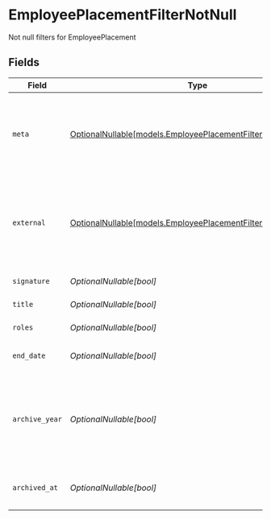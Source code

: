 # EmployeePlacementFilterNotNull

Not null filters for EmployeePlacement


## Fields

| Field                                                                                                                                                           | Type                                                                                                                                                            | Required                                                                                                                                                        | Description                                                                                                                                                     | Example                                                                                                                                                         |
| --------------------------------------------------------------------------------------------------------------------------------------------------------------- | --------------------------------------------------------------------------------------------------------------------------------------------------------------- | --------------------------------------------------------------------------------------------------------------------------------------------------------------- | --------------------------------------------------------------------------------------------------------------------------------------------------------------- | --------------------------------------------------------------------------------------------------------------------------------------------------------------- |
| `meta`                                                                                                                                                          | [OptionalNullable[models.EmployeePlacementFilterNotNullMeta]](../models/employeeplacementfilternotnullmeta.md)                                                  | :heavy_minus_sign:                                                                                                                                              | Metadata information for the EmployeePlacement                                                                                                                  | {<br/>"createdBy": true,<br/>"updatedAt": true,<br/>"updatedBy": true<br/>}                                                                                     |
| `external`                                                                                                                                                      | [OptionalNullable[models.EmployeePlacementFilterNotNullExternal]](../models/employeeplacementfilternotnullexternal.md)                                          | :heavy_minus_sign:                                                                                                                                              | External is a reusable object that can be used to store external information about the guardian from another system, used for third-party integration tracking. | {<br/>"sourceID": true,<br/>"source": true<br/>}                                                                                                                |
| `signature`                                                                                                                                                     | *OptionalNullable[bool]*                                                                                                                                        | :heavy_minus_sign:                                                                                                                                              | The signature of the employee                                                                                                                                   | true                                                                                                                                                            |
| `title`                                                                                                                                                         | *OptionalNullable[bool]*                                                                                                                                        | :heavy_minus_sign:                                                                                                                                              | The title of the employee                                                                                                                                       | true                                                                                                                                                            |
| `roles`                                                                                                                                                         | *OptionalNullable[bool]*                                                                                                                                        | :heavy_minus_sign:                                                                                                                                              | The roles of the employee                                                                                                                                       | true                                                                                                                                                            |
| `end_date`                                                                                                                                                      | *OptionalNullable[bool]*                                                                                                                                        | :heavy_minus_sign:                                                                                                                                              | The end date of the placement for the employee                                                                                                                  | true                                                                                                                                                            |
| `archive_year`                                                                                                                                                  | *OptionalNullable[bool]*                                                                                                                                        | :heavy_minus_sign:                                                                                                                                              | The year the placement was archived for the employee, in the format YYYY_YYYY where the first year is the autumn and the second year is the spring.             | true                                                                                                                                                            |
| `archived_at`                                                                                                                                                   | *OptionalNullable[bool]*                                                                                                                                        | :heavy_minus_sign:                                                                                                                                              | The timestamp the placement was archived for the employee                                                                                                       | true                                                                                                                                                            |